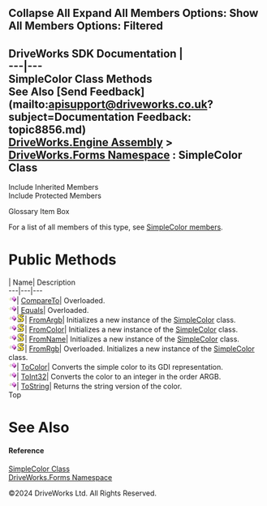       

 Collapse All Expand All  Members Options: Show All  Members Options: Filtered   
---  
DriveWorks SDK Documentation  |   
---|---  
SimpleColor Class Methods   
See Also [Send Feedback](mailto:apisupport@driveworks.co.uk?subject=Documentation Feedback: topic8856.md)  
[DriveWorks.Engine Assembly](topic2156.md) > [DriveWorks.Forms Namespace](topic7266.md) : SimpleColor Class  
---  
  
Include Inherited Members    
Include Protected Members    


Glossary Item Box

For a list of all members of this type, see [SimpleColor members](topic8857.md).

# Public Methods

| Name| Description  
---|---|---  
![Public Method](dotnetimages/publicMethod.gif)| [CompareTo](topic8862.md)| Overloaded.   
![Public Method](dotnetimages/publicMethod.gif)| [Equals](topic8865.md)| Overloaded.   
![Public Method](dotnetimages/publicMethod.gif)![static \(Shared in Visual Basic\)](dotnetimages/static.gif)| [FromArgb](topic8868.md)| Initializes a new instance of the [SimpleColor](topic8856.md) class.   
![Public Method](dotnetimages/publicMethod.gif)![static \(Shared in Visual Basic\)](dotnetimages/static.gif)| [FromColor](topic8869.md)| Initializes a new instance of the [SimpleColor](topic8856.md) class.   
![Public Method](dotnetimages/publicMethod.gif)![static \(Shared in Visual Basic\)](dotnetimages/static.gif)| [FromName](topic8870.md)| Initializes a new instance of the [SimpleColor](topic8856.md) class.   
![Public Method](dotnetimages/publicMethod.gif)![static \(Shared in Visual Basic\)](dotnetimages/static.gif)| [FromRgb](topic8871.md)| Overloaded. Initializes a new instance of the [SimpleColor](topic8856.md) class.   
![Public Method](dotnetimages/publicMethod.gif)| [ToColor](topic8874.md)| Converts the simple color to its GDI representation.   
![Public Method](dotnetimages/publicMethod.gif)| [ToInt32](topic8875.md)| Converts the color to an integer in the order ARGB.   
![Public Method](dotnetimages/publicMethod.gif)| [ToString](topic8876.md)| Returns the string version of the color.   
Top

# See Also

#### Reference

[SimpleColor Class](topic8856.md)   
[DriveWorks.Forms Namespace](topic7266.md)

©2024 DriveWorks Ltd. All Rights Reserved.
